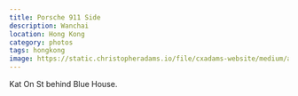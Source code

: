 ```yaml
---
title: Porsche 911 Side
description: Wanchai
location: Hong Kong
category: photos
tags: hongkong
image: https://static.christopheradams.io/file/cxadams-website/medium/albums/2019/20191214-2054_HongKong/20191214-2054_HongKong_L1009801-0.jpg
---
```


Kat On St behind Blue House.
